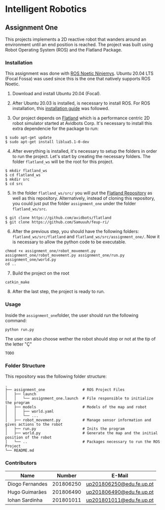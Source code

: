 # Intelligent Robotics
## Assignment One
This projects implements a 2D reactive robot that wanders around an environment until an end position is reached. The project was built using Robot Operating System (ROS) and the Flatland Package.

### Installation 
This assignment was done with [ROS Noetic Ninjemys](http://wiki.ros.org/noetic). 
Ubuntu 20.04 LTS (Focal Fossa) was used since this is the one that natively supports ROS Noetic.

1. Download and install Ubuntu 20.04 (Focal).
2. After Ubuntu 20.03 is installed, is necessary to install ROS. For ROS installation, this [installation guide](http://wiki.ros.org/noetic/Installation/Ubuntu) was followed. 

3. Our project depends on [Flatland](https://flatland-simulator.readthedocs.io/en/latest/) which is a performance centric 2D robot simulator started at Avidbots Corp.
It's necessary to install this extra dependencie for the package to run:
```
$ sudo apt-get update
$ sudo apt-get install liblua5.1-0-dev
```

4. After everything is installed, it's necessary to setup the folders in order to run the project. Let's start by creating the necessary folders. The folder `flatland_ws` will be the root for this project.
```
$ mkdir flatland_ws
$ cd flatland_ws
$ mkdir src
$ cd src
```

5. In the folder `flatland_ws/src/` you will put the [Flatland Repository](https://github.com/avidbots/flatland) as well as this repository. Alternatively, instead of cloning this repository, you could just put the folder `assignment_one` under the folder `flatland_ws/src`.  
  ```
  $ git clone https://github.com/avidbots/flatland
  $ git clone https://github.com/Samuuuh/feup-ri/
  ```
  
6. After the previous step, you should have the following folders: `flatland_ws/src/flatland` and `flatland_ws/src/assignment_one/`. Now it is necessary to allow the python code to be executable.
```
chmod +x assignment_one/robot_movement.py assignment_one/robot_movement.py assignment_one/run.py assignment_one/world.py
cd ..
```
7. Build the project on the root
```
catkin_make
```

8. After the last step, the project is ready to run.

### Usage
Inside the `assignment_one`folder, the user should run the following command:
```
python run.py
```

The user can also choose wether the robot should stop or not at the tip of the letter "Ç"
```
TODO
```

### Folder Structure
This repository was the following folder structure:
```
.              
├── assignment_one                 # ROS Project Files
│   ├── launch              
│   │   └── assignment_one.launch  # File responsible to initialize the program
│   ├── models                     # Models of the map and robot
│   │   ├── world.yaml
│   │   └── ...
│   ├── robot_movement.py          # Manage sensor information and gives actions to the robot
│   ├── run.py                     # Inits the program
│   ├── world.py                   # Generate the map and the initial position of the robot
│   └── ..                         # Packages necessary to run the ROS Project
└── README.md
```

### Contributors
| Name             | Number    | E-Mail             |
| ---------------- | --------- | ------------------ |
| Diogo Fernandes  | 201806250 | up201806250@edu.fe.up.pt |
| Hugo Guimarães   | 201806490 | up201806490@edu.fe.up.pt |
| Iohan Sardinha   | 201801011 | up201801011@edu.fe.up.pt |
